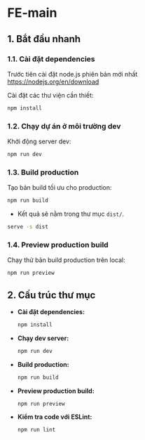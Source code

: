 # FE-main


## 1. Bắt đầu nhanh

### 1.1. Cài đặt dependencies
Trước tiên cài đặt node.js phiên bản mới nhất 
https://nodejs.org/en/download

Cài đặt các thư viện cần thiết:
```bash
npm install
```

### 1.2. Chạy dự án ở môi trường dev

Khởi động server dev:
```bash
npm run dev
```
### 1.3. Build production

Tạo bản build tối ưu cho production:
```bash
npm run build
```
- Kết quả sẽ nằm trong thư mục `dist/`.
```bash
serve -s dist
```
### 1.4. Preview production build

Chạy thử bản build production trên local:
```bash
npm run preview
```
## 2. Cấu trúc thư mục

- **Cài đặt dependencies:**
  ```bash
  npm install
  ```
- **Chạy dev server:**
  ```bash
  npm run dev
  ```
- **Build production:**
  ```bash
  npm run build
  ```
- **Preview production build:**
  ```bash
  npm run preview
  ```
- **Kiểm tra code với ESLint:**
  ```bash
  npm run lint
  ```
